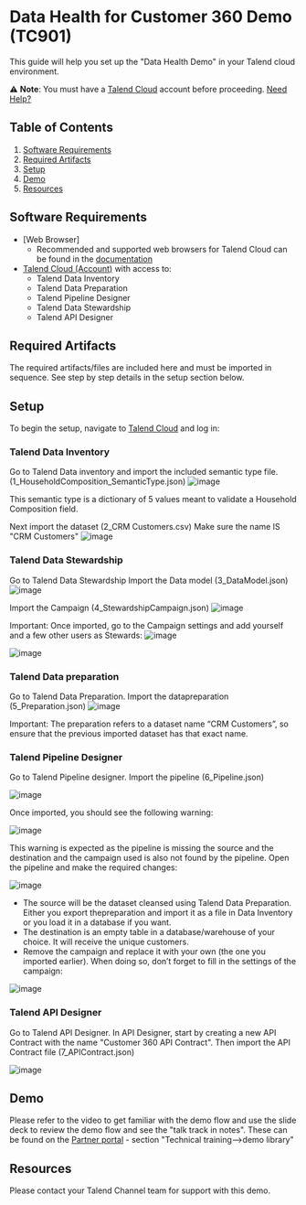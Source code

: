 # Data Health for Customer 360 Demo (TC901)

This guide will help you set up the "Data Health Demo" in your Talend cloud environment.

:warning: **Note**: You must have a [Talend Cloud](https://auth.us.cloud.talend.com/) account before proceeding. [Need Help?](#resources)

## Table of Contents

1. [Software Requirements](#softwarerequirements)
2. [Required Artifacts](#requiredartifacts)
3. [Setup](#setup)
4. [Demo](#demo)
5. [Resources](#resources)

## Software Requirements <a name="softwarerequirements"></a>

- [Web Browser]
  - Recommended and supported web browsers for Talend Cloud can be found in the [documentation](https://help.talend.com/r/en-US/Cloud/installation-guide-linux/compatible-web-browsers)
- [Talend Cloud (Account)](https://auth.us.cloud.talend.com/) with access to:
  - Talend Data Inventory
  - Talend Data Preparation
  - Talend Pipeline Designer
  - Talend Data Stewardship
  - Talend API Designer

## Required Artifacts <a name="requiredartifacts"></a>

The required artifacts/files are included here and must be imported in sequence. See step by step details in the setup section below.


## Setup <a name="setup"></a>

To begin the setup, navigate to [Talend Cloud](https://auth.us.cloud.talend.com/) and log in:

### Talend Data Inventory
Go to Talend Data inventory and import the included semantic type file. (1_HouseholdComposition_SemanticType.json)
![image](https://user-images.githubusercontent.com/34091317/128995255-2cbc36cc-c55e-4cfa-874e-3831f3d62762.png)

This semantic type is a dictionary of 5 values meant to validate a Household Composition field.

Next import the dataset (2_CRM Customers.csv)
Make sure the name IS "CRM Customers" 
![image](https://user-images.githubusercontent.com/34091317/128995579-676c0c13-4aa8-4b25-bb5c-b959a8cefa3a.png)

### Talend Data Stewardship
Go to Talend Data Stewardship
Import the Data model (3_DataModel.json)
![image](https://user-images.githubusercontent.com/34091317/128996344-5119cc6d-0e5a-4d09-aac7-e0c76a40aff5.png)

Import the Campaign (4_StewardshipCampaign.json)
![image](https://user-images.githubusercontent.com/34091317/128996432-ce28c632-19d1-4d9f-ac17-c9bbc50fcf72.png)

Important:
Once imported, go to the Campaign settings and add yourself and a few other users as Stewards:
![image](https://user-images.githubusercontent.com/34091317/128996852-f2fa3834-e38a-4ef4-a879-8a8bb1e5dde8.png)

![image](https://user-images.githubusercontent.com/34091317/128996876-ecb2b4f4-578b-4be2-be4a-d0e21bbf56e8.png)


### Talend Data preparation
Go to Talend Data Preparation.
Import the datapreparation (5_Preparation.json)
![image](https://user-images.githubusercontent.com/34091317/128997420-30f1faa5-7e4d-4989-b5e0-a6502c0726ba.png)

Important:
The preparation refers to a dataset name “CRM Customers”, so ensure that the previous imported dataset has that exact name.

### Talend Pipeline Designer
Go to Talend Pipeline designer.
Import the pipeline (6_Pipeline.json)

![image](https://user-images.githubusercontent.com/34091317/128997872-2c6f0669-286f-43f1-b48d-d99ff199ddb6.png)

Once imported, you should see the following warning:

![image](https://user-images.githubusercontent.com/34091317/128997902-dbf7a639-77d3-4a3e-88f5-921a2a25314d.png)

This warning is expected as the pipeline is missing the source and the destination and the campaign used is also not found by the pipeline.
Open the pipeline and make the required changes:

![image](https://user-images.githubusercontent.com/34091317/128997917-f8c578a0-4b7e-4157-983e-cd17c4a1a5dd.png)

- The source will be the dataset cleansed using Talend Data Preparation. Either you export thepreparation and import it as a file in Data Inventory or you load it in a database if you want.
- The destination is an empty table in a database/warehouse of your choice. It will receive the unique customers.
- Remove the campaign and replace it with your own (the one you imported earlier). When doing so, don’t forget to fill in the settings of the campaign:

![image](https://user-images.githubusercontent.com/34091317/128997953-ee3792c9-1489-4210-88d5-7f091bd7eabc.png)

### Talend API Designer
Go to Talend API Designer.
In API Designer, start by creating a new API Contract with the name "Customer 360 API Contract". 
Then import the API Contract file (7_APIContract.json)

![image](https://user-images.githubusercontent.com/34091317/128998013-4f52cb08-56a4-4684-a5e8-f6cb426b609d.png)


## Demo <a name="demo"></a>

Please refer to the video to get familiar with the demo flow and use the slide deck to review the demo flow and see the "talk track in notes".
These can be found on the [Partner portal](https://www.talendpartners.com) - section "Technical training-->demo library"


## Resources <a name="resources"></a>

Please contact your Talend Channel team for support with this demo.
